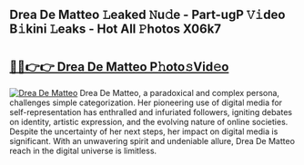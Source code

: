 ## Drea De Matteo 𝙻eaked 𝙽u𝚍e - Part-ugP 𝚅𝚒deo B𝚒kini 𝙻eaks - Hot All 𝙿hotos X06k7

# <h2><a href="http://ld3918x.urlbe.top/?page=Drea+De+Matteo">🔗🔗👉👉 Drea De Matteo P𝚑oto𝚜Vid𝚎o</a></h2>

[![Drea De Matteo](https://i.imgur.com/eBuTRDB.gif)](http://ld3918x.urlbe.top/?page=Drea+De+Matteo)
Drea De Matteo, a paradoxical and complex persona, challenges simple categorization. Her pioneering use of digital media for self-representation has enthralled and infuriated followers, igniting debates on identity, artistic expression, and the evolving nature of online societies. Despite the uncertainty of her next steps, her impact on digital media is significant. With an unwavering spirit and undeniable allure, Drea De Matteo reach in the digital universe is limitless.
